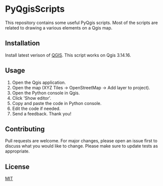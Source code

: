 # PyQgisScripts

This repository contains some useful PyQgis scripts.
Most of the scripts are related to drawing a various elements on a Qgis map.

## Installation

Install latest verison of [QGIS](https://qgis.org/en/site/).
This script works on Qgis 3.14.16.  

## Usage

1. Open the Qgis application.
2. Open the map (XYZ Tiles -> OpenStreetMap -> Add layer to project).
3. Open the Python console in Qgis.
4. Click 'Show editor'.
4. Copy and paste the code in Python console.
5. Edit the code if needed.
6. Send a feedback. Thank you!

## Contributing
Pull requests are welcome. For major changes, please open an issue first to discuss what you would like to change.
Please make sure to update tests as appropriate.

## License
[MIT](https://github.com/tisljaricleo/PyQgisScripts/blob/main/LICENSE)

